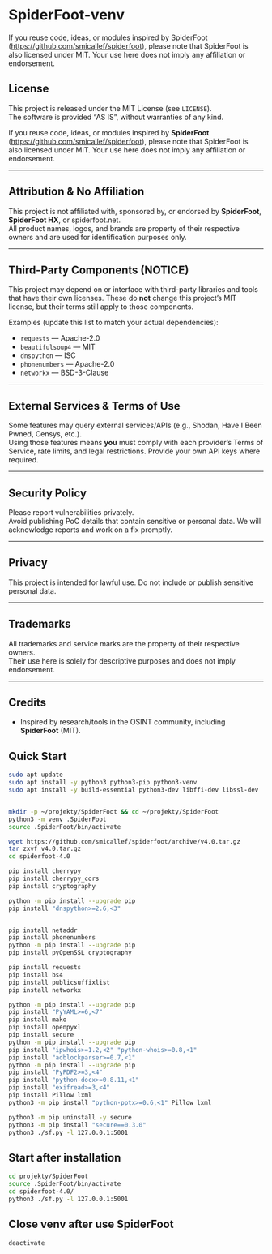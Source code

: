# SpiderFoot-venv
If you reuse code, ideas, or modules inspired by SpiderFoot (https://github.com/smicallef/spiderfoot), please note that SpiderFoot is also licensed under MIT. Your use here does not imply any affiliation or endorsement.
## License

This project is released under the MIT License (see `LICENSE`).  
The software is provided “AS IS”, without warranties of any kind.

If you reuse code, ideas, or modules inspired by **SpiderFoot** (https://github.com/smicallef/spiderfoot), please note that SpiderFoot is also licensed under MIT. Your use here does not imply any affiliation or endorsement.

---

## Attribution & No Affiliation

This project is not affiliated with, sponsored by, or endorsed by **SpiderFoot**, **SpiderFoot HX**, or spiderfoot.net.  
All product names, logos, and brands are property of their respective owners and are used for identification purposes only.

---

## Third-Party Components (NOTICE)

This project may depend on or interface with third-party libraries and tools that have their own licenses. These do **not** change this project’s MIT license, but their terms still apply to those components.

Examples (update this list to match your actual dependencies):

- `requests` — Apache-2.0  
- `beautifulsoup4` — MIT  
- `dnspython` — ISC  
- `phonenumbers` — Apache-2.0  
- `networkx` — BSD-3-Clause

---

## External Services & Terms of Use

Some features may query external services/APIs (e.g., Shodan, Have I Been Pwned, Censys, etc.).  
Using those features means **you** must comply with each provider’s Terms of Service, rate limits, and legal restrictions. Provide your own API keys where required.

---

## Security Policy

Please report vulnerabilities privately.  
Avoid publishing PoC details that contain sensitive or personal data. We will acknowledge reports and work on a fix promptly.

---

## Privacy

This project is intended for lawful use. Do not include or publish sensitive personal data.  

---

## Trademarks

All trademarks and service marks are the property of their respective owners.  
Their use here is solely for descriptive purposes and does not imply endorsement.

---

## Credits

- Inspired by research/tools in the OSINT community, including **SpiderFoot** (MIT).  


## Quick Start
```bash 
sudo apt update
sudo apt install -y python3 python3-pip python3-venv
sudo apt install -y build-essential python3-dev libffi-dev libssl-dev


mkdir -p ~/projekty/SpiderFoot && cd ~/projekty/SpiderFoot
python3 -m venv .SpiderFoot   
source .SpiderFoot/bin/activate

wget https://github.com/smicallef/spiderfoot/archive/v4.0.tar.gz
tar zxvf v4.0.tar.gz
cd spiderfoot-4.0

pip install cherrypy
pip install cherrypy_cors
pip install cryptography 

python -m pip install --upgrade pip
pip install "dnspython>=2.6,<3"


pip install netaddr  
pip install phonenumbers  
python -m pip install --upgrade pip
pip install pyOpenSSL cryptography

pip install requests   
pip install bs4  
pip install publicsuffixlist 
pip install networkx   

python -m pip install --upgrade pip
pip install "PyYAML>=6,<7"
pip install mako   
pip install openpyxl   
pip install secure 
python -m pip install --upgrade pip
pip install "ipwhois>=1.2,<2" "python-whois>=0.8,<1"
pip install "adblockparser>=0.7,<1"
python -m pip install --upgrade pip
pip install "PyPDF2>=3,<4"
pip install "python-docx>=0.8.11,<1"
pip install "exifread>=3,<4"
pip install Pillow lxml
python3 -m pip install "python-pptx>=0.6,<1" Pillow lxml

python3 -m pip uninstall -y secure
python3 -m pip install "secure==0.3.0"
python3 ./sf.py -l 127.0.0.1:5001
```
##  Start after installation
```bash
cd projekty/SpiderFoot
source .SpiderFoot/bin/activate
cd spiderfoot-4.0/
python3 ./sf.py -l 127.0.0.1:5001
```
##  Close venv after use SpiderFoot
```bash
deactivate
```

